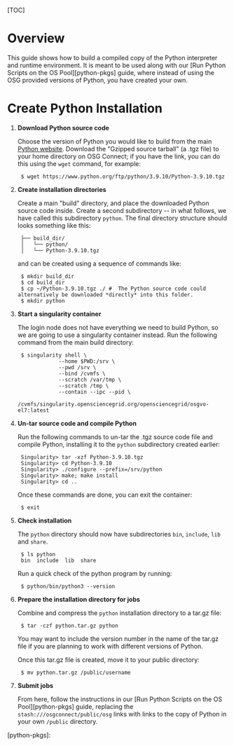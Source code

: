 [title]: - "Build a Copy of Python"

[TOC]

# Overview

This guide shows how to build a compiled copy of the Python interpreter and 
runtime environment. It is meant to be used along with 
our [Run Python Scripts on the OS Pool][python-pkgs] guide, where instead of using 
the OSG provided versions of Python, you have created your own. 

# Create Python Installation

1. **Download Python source code**

	Choose the version of Python you would like to build from the main 
	[Python website](https://www.python.org/downloads/source/). Download the "Gzipped 
	source tarball" (a .tgz file) to your home 
	directory on OSG Connect; if you have the link, you can do this using the 
	`wget` command, for example: 

		$ wget https://www.python.org/ftp/python/3.9.10/Python-3.9.10.tgz

2. **Create installation directories**

	Create a main "build" directory, and place the downloaded Python source code inside. 
	Create a second subdirectory -- in what follows, we have called this subdirectory `python`. 
	The final directory structure should looks something like this:

		├── build_dir/
		│   └── python/ 
		│   └── Python-3.9.10.tgz

	and can be created using a sequence of commands like: 

		$ mkdir build_dir
		$ cd build_dir
		$ cp ~/Python-3.9.10.tgz ./ #  The Python source code could alternatively be downloaded *directly* into this folder.
		$ mkdir python

3. **Start a singularity container**

	The login node does not have everything we need to build Python, so we 
	are going to use a singularity container instead. Run the following command 
	from the main build directory: 

		$ singularity shell \
					--home $PWD:/srv \
					--pwd /srv \
					--bind /cvmfs \
					--scratch /var/tmp \
					--scratch /tmp \
					--contain --ipc --pid \
					/cvmfs/singularity.opensciencegrid.org/opensciencegrid/osgvo-el7:latest

4. **Un-tar source code and compile Python**

	Run the following commands to un-tar the .tgz source code file and 
	compile Python, installing it to the `python` subdirectory created earlier: 

		Singularity> tar -xzf Python-3.9.10.tgz
		Singularity> cd Python-3.9.10
		Singularity> ./configure --prefix=/srv/python
		Singularity> make; make install
		Singularity> cd ..

	Once these commands are done, you can exit the container: 

		$ exit

5. **Check installation**

	The `python` directory should now have subdirectories `bin`, `include`, `lib` and `share`.

		$ ls python
		bin  include  lib  share

	Run a quick check of the python program by running: 

		$ python/bin/python3 --version

6. **Prepare the installation directory for jobs**

	Combine and compress the `python` installation directory to a tar.gz file: 

		$ tar -czf python.tar.gz python

	You may want to include the version number in the name of the tar.gz file if you 
	are planning to work with different versions of Python. 

	Once this tar.gz file is created, move it to your public directory: 

		$ mv python.tar.gz /public/username

7. **Submit jobs**

	From here, follow the instructions in our [Run Python Scripts on the OS Pool][python-pkgs] 
	guide, replacing the `stash:///osgconnect/public/osg` links with links to the copy of 
	Python in your own `/public` directory. 

[python-pkgs]: 
